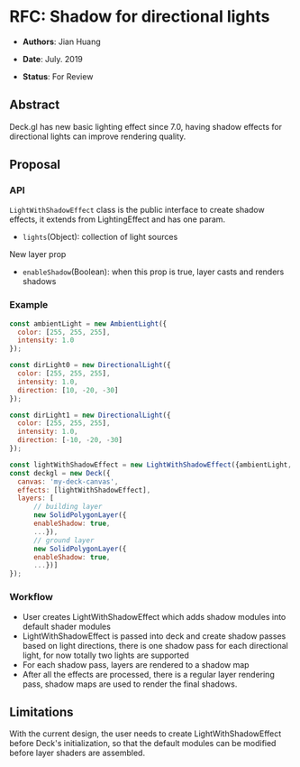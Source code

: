 # RFC: Shadow for directional lights

* **Authors**: Jian Huang

* **Date**: July. 2019

* **Status**: For Review

## Abstract
Deck.gl has new basic lighting effect since 7.0, having shadow effects for directional lights can improve rendering quality.

## Proposal
### API
`LightWithShadowEffect` class is the public interface to create shadow effects, it extends from LightingEffect and has one param.
* `lights`(Object): collection of light sources

New layer prop
* `enableShadow`(Boolean): when this prop is true, layer casts and renders shadows

### Example
```js
const ambientLight = new AmbientLight({
  color: [255, 255, 255],
  intensity: 1.0
});

const dirLight0 = new DirectionalLight({
  color: [255, 255, 255],
  intensity: 1.0,
  direction: [10, -20, -30]
});

const dirLight1 = new DirectionalLight({
  color: [255, 255, 255],
  intensity: 1.0,
  direction: [-10, -20, -30]
});

const lightWithShadowEffect = new LightWithShadowEffect({ambientLight, dirLight0, dirLight1});
const deckgl = new Deck({
  canvas: 'my-deck-canvas',
  effects: [lightWithShadowEffect],
  layers: [
      // building layer
      new SolidPolygonLayer({
      enableShadow: true,
      ...}),
      // ground layer
      new SolidPolygonLayer({
      enableShadow: true,
      ...})]
});
```
### Workflow
* User creates LightWithShadowEffect which adds shadow modules into default shader modules
* LightWithShadowEffect is passed into deck and create shadow passes based on light directions, there is one shadow pass for each directional light, for now totally two lights are supported
* For each shadow pass, layers are rendered to a shadow map
* After all the effects are processed, there is a regular layer rendering pass, shadow maps are used to render the final shadows.

## Limitations
With the current design, the user needs to create LightWithShadowEffect before Deck's initialization, so that the default modules can be modified before layer shaders are assembled.
